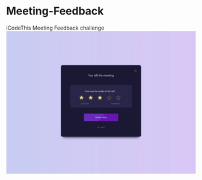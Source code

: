 # Meeting-Feedback
iCodeThis Meeting Feedback challenge
![Design preview for the Birthday list challenge](meeting_feedback.webp)